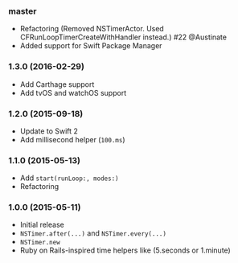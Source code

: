 ### master

- Refactoring (Removed NSTimerActor. Used CFRunLoopTimerCreateWithHandler instead.) #22 @Austinate
- Added support for Swift Package Manager

### 1.3.0 (2016-02-29)

- Add Carthage support
- Add tvOS and watchOS support

### 1.2.0 (2015-09-18)

- Update to Swift 2
- Add millisecond helper (`100.ms`)

### 1.1.0 (2015-05-13)

- Add `start(runLoop:, modes:)`
- Refactoring

### 1.0.0 (2015-05-11)

- Initial release
- `NSTimer.after(...)` and `NSTimer.every(...)`
- `NSTimer.new`
- Ruby on Rails-inspired time helpers like (5.seconds or 1.minute)
